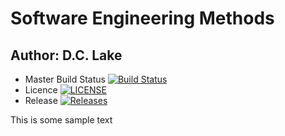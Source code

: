 # Software Engineering Methods

## Author: D.C. Lake


- Master Build Status [![Build Status](https://travis-ci.com/dclake/sem.svg?branch=master)](https://travis-ci.com/dclake/sem)
- Licence [![LICENSE](https://img.shields.io/github/license/dclake/sem.svg?style=flat-square)](https://github.com/<github-username>/sem/blob/master/LICENSE)
- Release [![Releases](https://img.shields.io/github/release/dclake/sem/all.svg?style=flat-square)](https://github.com/<github-username>/sem/releases)


This is some sample text
